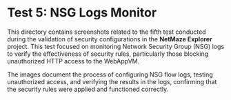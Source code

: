 # Test 5: NSG Logs Monitor

This directory contains screenshots related to the fifth test conducted during the validation of security configurations in the **NetMaze Explorer** project. This test focused on monitoring Network Security Group (NSG) logs to verify the effectiveness of security rules, particularly those blocking unauthorized HTTP access to the WebAppVM.

The images document the process of configuring NSG flow logs, testing unauthorized access, and verifying the results in the logs, confirming that the security rules were applied and functioned correctly.
